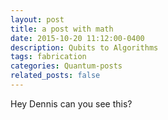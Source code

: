 ```yaml
---
layout: post
title: a post with math
date: 2015-10-20 11:12:00-0400
description: Qubits to Algorithms
tags: fabrication
categories: Quantum-posts
related_posts: false
---
```


Hey Dennis can you see this?
